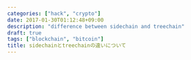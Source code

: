 ```yaml
---
categories: ["hack", "crypto"]
date: 2017-01-30T01:12:48+09:00
description: "difference between sidechain and treechain"
draft: true
tags: ["blockchain", "bitcoin"]
title: sidechainとtreechainの違いについて
---
```




